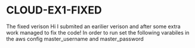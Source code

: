 # CLOUD-EX1-FIXED
The fixed verison
Hi I submited an earilier verison and after some extra work managed to fix the code!
In order to run set the following varabiles in the aws config
master_username and master_password
